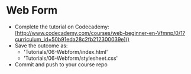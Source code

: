 # Web Form

* Complete the tutorial on Codecademy: [http://www.codecademy.com/courses/web-beginner-en-Vfmnp/0/1?curriculum_id=50b91eda28c2fb212300039e]()
* Save the outcome as:
  - 'Tutorials/06-Webform/index.html'
  - 'Tutorials/06-Webform/stylesheet.css'
* Commit and push to your course repo